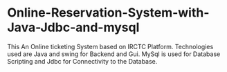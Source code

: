 # Online-Reservation-System-with-Java-Jdbc-and-mysql

This An Online ticketing System based on IRCTC Platform.
Technologies used are Java and swing for Backend and Gui.
MySql is used for Database Scripting and Jdbc for Connectivity to the Database.
